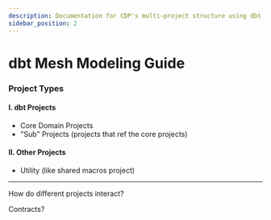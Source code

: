 ```yaml
---
description: Documentation for CDP's multi-project structure using dbt mesh.
sidebar_position: 2
---
```


# dbt Mesh Modeling Guide

### Project Types

#### I. dbt Projects
  - Core Domain Projects
  - "Sub" Projects (projects that ref the core projects) 
  
#### II. Other Projects
  - Utility (like shared macros project)

---

How do different projects interact?

Contracts?
